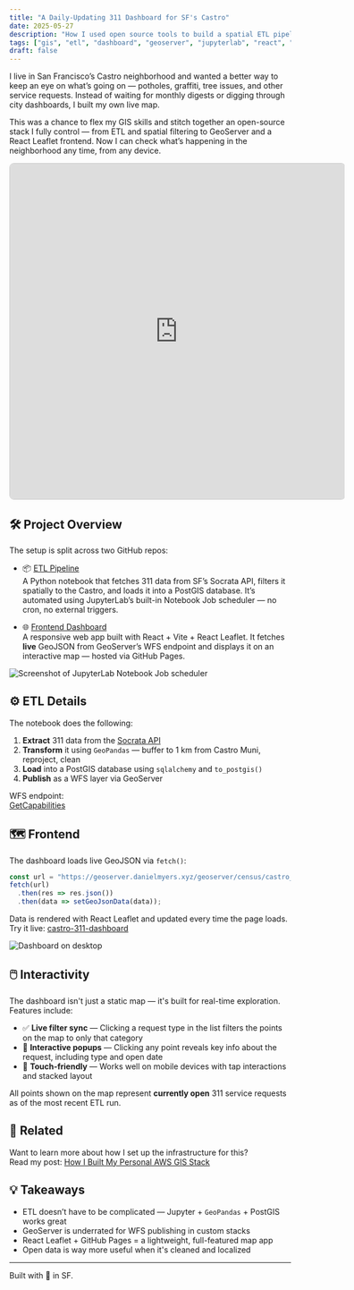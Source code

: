 ```yaml
---
title: "A Daily-Updating 311 Dashboard for SF's Castro"
date: 2025-05-27
description: "How I used open source tools to build a spatial ETL pipeline and live dashboard for service requests in my neighborhood."
tags: ["gis", "etl", "dashboard", "geoserver", "jupyterlab", "react", "san francisco"]
draft: false
---
```


 I live in San Francisco’s Castro neighborhood and wanted a better way to keep an eye on what’s going on — potholes, graffiti, tree issues, and other service requests.
Instead of waiting for monthly digests or digging through city dashboards, I built my own live map.

This was a chance to flex my GIS skills and stitch together an open-source stack I fully control —
from ETL and spatial filtering to GeoServer and a React Leaflet frontend. Now I can check what’s happening in the neighborhood any time, from any device.


  <div style="flex: 1 1 600px; min-width: 600px; max-width: 100%; margin: 0 auto; overflow: hidden;">
    <iframe src="https://danielmyers-xyz.github.io/castro-311-dashboard/" width=100%" height="600" style="border:1px solid #ccc; border-radius:8px;"></iframe>
  </div>

## 🛠️ Project Overview

The setup is split across two GitHub repos:

- 📦 [ETL Pipeline](https://github.com/danielmyers-xyz/castro-dashboard-etl)  
  A Python notebook that fetches 311 data from SF’s Socrata API, filters it spatially to the Castro, and loads it into a PostGIS database. It’s automated using JupyterLab’s built-in Notebook Job scheduler — no cron, no external triggers.

- 🌐 [Frontend Dashboard](https://github.com/danielmyers-xyz/castro-311-dashboard)  
  A responsive web app built with React + Vite + React Leaflet. It fetches **live** GeoJSON from GeoServer’s WFS endpoint and displays it on an interactive map — hosted via GitHub Pages.

![Screenshot of JupyterLab Notebook Job scheduler](/images/castro-311/jupyter-schedule.png)

## ⚙️ ETL Details

The notebook does the following:

1. **Extract** 311 data from the [Socrata API](https://data.sfgov.org/resource/vw6y-z8j6.json)
2. **Transform** it using `GeoPandas` — buffer to 1 km from Castro Muni, reproject, clean
3. **Load** into a PostGIS database using `sqlalchemy` and `to_postgis()`
4. **Publish** as a WFS layer via GeoServer

WFS endpoint:  
[GetCapabilities](https://geoserver.danielmyers.xyz/geoserver/census/castro_311/ows?service=WFS&acceptversions=2.0.0&request=GetCapabilities)

## 🗺️ Frontend

The dashboard loads live GeoJSON via `fetch()`:

```js
const url = "https://geoserver.danielmyers.xyz/geoserver/census/castro_311/ows?service=WFS&version=2.0.0&request=GetFeature&typeName=census:castro_311&outputFormat=application/json"
fetch(url)
  .then(res => res.json())
  .then(data => setGeoJsonData(data));
```

Data is rendered with React Leaflet and updated every time the page loads.  
Try it live: [castro-311-dashboard](https://danielmyers-xyz.github.io/castro-311-dashboard)

![Dashboard on desktop](/images/castro-311/desktop-map.png)  

## 🖱️ Interactivity

The dashboard isn't just a static map — it's built for real-time exploration. Features include:

- ✅ **Live filter sync** — Clicking a request type in the list filters the points on the map to only that category
- 💬 **Interactive popups** — Clicking any point reveals key info about the request, including type and open date
- 📱 **Touch-friendly** — Works well on mobile devices with tap interactions and stacked layout

All points shown on the map represent **currently open** 311 service requests as of the most recent ETL run.

## 🔗 Related

Want to learn more about how I set up the infrastructure for this?  
Read my post: [How I Built My Personal AWS GIS Stack](/posts/aws-gis-stack/)

## 💡 Takeaways

- ETL doesn’t have to be complicated — Jupyter + `GeoPandas` + PostGIS works great
- GeoServer is underrated for WFS publishing in custom stacks
- React Leaflet + GitHub Pages = a lightweight, full-featured map app
- Open data is way more useful when it's cleaned and localized

---

Built with 💙 in SF.